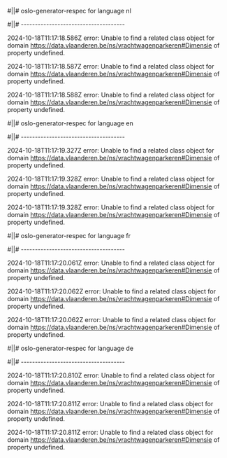 #||# oslo-generator-respec for language nl  

#||# -------------------------------------  

2024-10-18T11:17:18.586Z error: Unable to find a related class object for domain https://data.vlaanderen.be/ns/vrachtwagenparkeren#Dimensie of property undefined.

2024-10-18T11:17:18.587Z error: Unable to find a related class object for domain https://data.vlaanderen.be/ns/vrachtwagenparkeren#Dimensie of property undefined.

2024-10-18T11:17:18.588Z error: Unable to find a related class object for domain https://data.vlaanderen.be/ns/vrachtwagenparkeren#Dimensie of property undefined.

#||# oslo-generator-respec for language en  

#||# -------------------------------------  

2024-10-18T11:17:19.327Z error: Unable to find a related class object for domain https://data.vlaanderen.be/ns/vrachtwagenparkeren#Dimensie of property undefined.

2024-10-18T11:17:19.328Z error: Unable to find a related class object for domain https://data.vlaanderen.be/ns/vrachtwagenparkeren#Dimensie of property undefined.

2024-10-18T11:17:19.328Z error: Unable to find a related class object for domain https://data.vlaanderen.be/ns/vrachtwagenparkeren#Dimensie of property undefined.

#||# oslo-generator-respec for language fr  

#||# -------------------------------------  

2024-10-18T11:17:20.061Z error: Unable to find a related class object for domain https://data.vlaanderen.be/ns/vrachtwagenparkeren#Dimensie of property undefined.

2024-10-18T11:17:20.062Z error: Unable to find a related class object for domain https://data.vlaanderen.be/ns/vrachtwagenparkeren#Dimensie of property undefined.

2024-10-18T11:17:20.062Z error: Unable to find a related class object for domain https://data.vlaanderen.be/ns/vrachtwagenparkeren#Dimensie of property undefined.

#||# oslo-generator-respec for language de  

#||# -------------------------------------  

2024-10-18T11:17:20.810Z error: Unable to find a related class object for domain https://data.vlaanderen.be/ns/vrachtwagenparkeren#Dimensie of property undefined.

2024-10-18T11:17:20.811Z error: Unable to find a related class object for domain https://data.vlaanderen.be/ns/vrachtwagenparkeren#Dimensie of property undefined.

2024-10-18T11:17:20.811Z error: Unable to find a related class object for domain https://data.vlaanderen.be/ns/vrachtwagenparkeren#Dimensie of property undefined.


